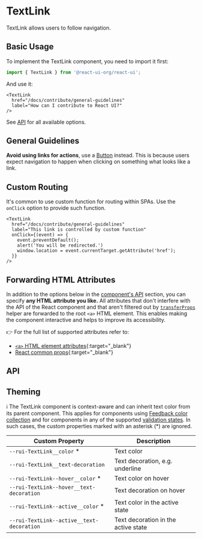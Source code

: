 # TextLink

TextLink allows users to follow navigation.

## Basic Usage

To implement the TextLink component, you need to import it first:

```js
import { TextLink } from '@react-ui-org/react-ui';
```

And use it:

```docoff-react-preview
<TextLink
  href="/docs/contribute/general-guidelines"
  label="How can I contribute to React UI?"
/>
```

See [API](#api) for all available options.

## General Guidelines

**Avoid using links for actions**, use a [Button](/components/Button/)
instead. This is because users expect navigation to happen when clicking on
something what looks like a link.

## Custom Routing

It's common to use custom function for routing within SPAs. Use the
`onClick` option to provide such function.

```docoff-react-preview
<TextLink
  href="/docs/contribute/general-guidelines"
  label="This link is controlled by custom function"
  onClick={(event) => {
    event.preventDefault();
    alert('You will be redirected.')
    window.location = event.currentTarget.getAttribute('href');
  }}
/>
```

## Forwarding HTML Attributes

In addition to the options below in the [component's API](#api) section, you
can specify **any HTML attribute you like.** All attributes that don't
interfere with the API of the React component and that aren't filtered out by
[`transferProps`](/docs/js-helpers/transferProps) helper are forwarded to the
root `<a>` HTML element. This enables making the component interactive and
helps to improve its accessibility.

👉 For the full list of supported attributes refer to:

- [`<a>` HTML element attributes][a-attributes]{:target="_blank"}
- [React common props]{:target="_blank"}

## API

<docoff-react-props src="/components/TextLink/TextLink.jsx"></docoff-react-props>

## Theming

ℹ️ The TextLink component is context-aware and can inherit text color from its
parent component. This applies for components using
[Feedback color collection](/docs/foundation/collections#colors) and for
components in any of the supported
[validation states](/docs/foundation/colors#validation-states).
In such cases, the custom properties marked with an asterisk (\*) are ignored.

| Custom Property                           | Description                         |
|-------------------------------------------|-------------------------------------|
| `--rui-TextLink__color` \*                | Text color                          |
| `--rui-TextLink__text-decoration`         | Text decoration, e.g. underline     |
| `--rui-TextLink--hover__color` \*         | Text color on hover                 |
| `--rui-TextLink--hover__text-decoration`  | Text decoration on hover            |
| `--rui-TextLink--active__color` \*        | Text color in the active state      |
| `--rui-TextLink--active__text-decoration` | Text decoration in the active state |

[a-attributes]: https://developer.mozilla.org/en-US/docs/Web/HTML/Element/a#attributes
[React common props]: https://react.dev/reference/react-dom/components/common#common-props
